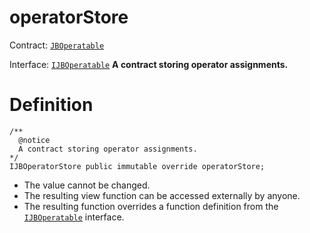 # operatorStore

Contract: [`JBOperatable`](/protocol/api/contracts/or-abstract/jboperatable/README.md)​‌

Interface: [`IJBOperatable`](/protocol/api/interfaces/ijboperatable.md)
**A contract storing operator assignments.**

# Definition

```solidity
/** 
  @notice 
  A contract storing operator assignments.
*/ 
IJBOperatorStore public immutable override operatorStore;
```

* The value cannot be changed.
* The resulting view function can be accessed externally by anyone.
* The resulting function overrides a function definition from the [`IJBOperatable`](/protocol/api/interfaces/ijboperatable.md) interface.
